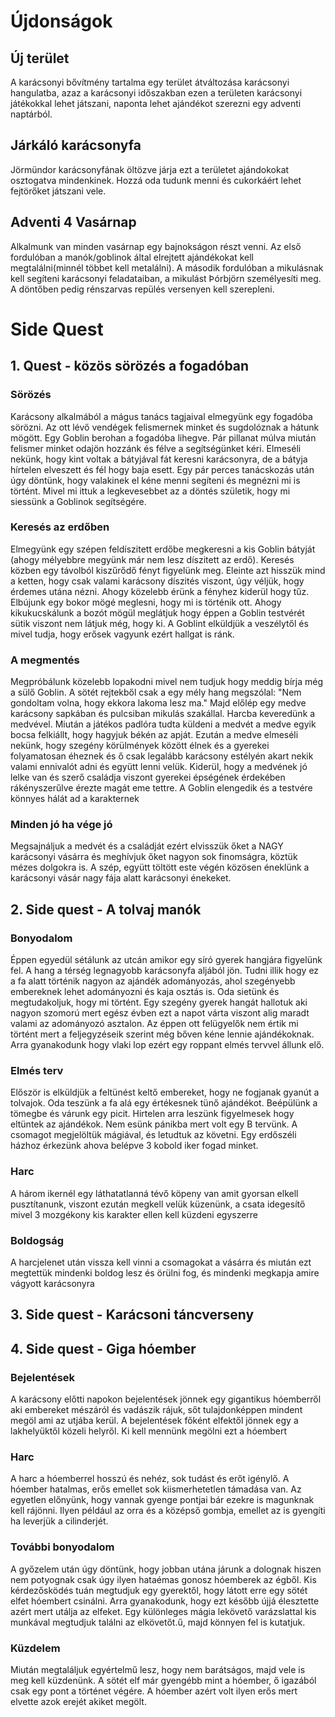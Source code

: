 # Újdonságok
## Új terület
A karácsonyi bővítmény tartalma egy terület átváltozása karácsonyi hangulatba, azaz a karácsonyi időszakban ezen a területen karácsonyi játékokkal lehet játszani, naponta lehet ajándékot szerezni egy adventi naptárból. 
## Járkáló karácsonyfa
Jörmündor karácsonyfának öltözve járja ezt a területet ajándokokat osztogatva mindenkinek. Hozzá oda tudunk menni és cukorkáért lehet fejtörőket játszani vele.
## Adventi 4 Vasárnap
Alkalmunk van minden vasárnap egy bajnokságon részt venni. Az első fordulóban a manók/goblinok által elrejtett ajándékokat kell megtalálni(minnél többet kell metalálni). A második fordulóban a mikulásnak kell segíteni karácsonyi feladataiban, a mikulást Þórbjörn személyesíti meg. A döntőben pedig rénszarvas repülés versenyen kell szerepleni.   
# Side Quest
## 1. Quest - közös sörözés a fogadóban
### Sörözés
Karácsony alkalmából a mágus tanács tagjaival elmegyünk egy fogadóba sörözni. Az ott lévő vendégek felismernek minket és sugdolóznak a hátunk mögött. Egy Goblin berohan a fogadóba lihegve. Pár pillanat múlva miután felismer minket odajön hozzánk és félve a segítségünket kéri. Elmeséli nekünk, hogy kint voltak a bátyjával fát keresni karácsonyra, de a bátyja hírtelen elveszett és fél hogy baja esett. Egy pár perces tanácskozás után úgy döntünk, hogy valakinek el kéne menni segíteni és megnézni mi is történt. Mivel mi ittuk a legkevesebbet az a döntés születik, hogy mi siessünk a Goblinok segítségére.
### Keresés az erdőben
Elmegyünk egy szépen feldíszitett erdőbe megkeresni a kis Goblin bátyját (ahogy mélyebbre megyünk már nem lesz díszitett az erdő). Keresés közben egy távolból kiszűrődő fényt figyelünk meg. Eleinte azt hisszük mind a ketten, hogy csak valami karácsony díszités viszont, úgy véljük, hogy érdemes utána nézni. Ahogy közelebb érünk a fényhez kiderül hogy tűz. Elbújunk egy bokor mögé meglesni, hogy mi is történik ott. Ahogy kikukucskálunk a bozót mögül meglátjuk hogy éppen a Goblin testvérét sütik viszont nem látjuk még, hogy ki. A Goblint elküldjük a veszélytől és mivel tudja, hogy erősek vagyunk ezért hallgat is ránk.
### A megmentés
 Megpróbálunk közelebb lopakodni mivel nem tudjuk hogy meddig bírja még a sülő Goblin. A sötét rejtekből csak a egy mély hang megszólal: "Nem gondoltam volna, hogy ekkora lakoma lesz ma." Majd előlép egy medve karácsony sapkában és pulcsiban mikulás szakállal. Harcba keveredünk a medvével. Miután a játékos padlóra tudta küldeni a medvét a medve egyik bocsa felkiállt, hogy hagyjuk békén az apját. Ezután a medve elmeséli nekünk, hogy szegény körülmények között élnek és a gyerekei folyamatosan éheznek és ő csak legalább karácsony estélyén akart nekik valami ennivalót adni és együtt lenni velük. Kiderül, hogy a medvének jó lelke van és szerő családja viszont gyerekei épségének érdekében rákényszerűlve érezte magát eme tettre. A Goblin elengedik és a testvére könnyes hálát ad a karakternek
 ### Minden jó ha vége jó
 Megsajnáljuk a medvét és a családját ezért elvisszük őket a NAGY karácsonyi vásárra és meghívjuk őket nagyon sok finomságra, köztük mézes dolgokra is. A szép, együtt töltött este végén közösen éneklünk a karácsonyi vásár nagy fája alatt karácsonyi énekeket.
## 2. Side quest - A tolvaj manók
### Bonyodalom
Éppen egyedül sétálunk az utcán amikor egy síró gyerek hangjára figyelünk fel. A hang a térség legnagyobb karácsonyfa aljából jön. Tudni illik hogy ez a fa alatt történik nagyon az ajándék adományozás, ahol szegényebb embereknek lehet adományozni és kaja osztás is. Oda sietünk és megtudakoljuk, hogy mi történt. Egy szegény gyerek hangát hallotuk aki nagyon szomorú mert egész évben ezt a napot várta viszont alig maradt valami az adományozó asztalon. Az éppen ott felügyelők nem értik mi történt mert a feljegyzéseik szerint még bőven kéne lennie ajándékoknak. Arra gyanakodunk hogy vlaki lop ezért egy roppant elmés tervvel állunk elő. 
### Elmés terv 
Először is elküldjük a feltünést keltő embereket, hogy ne fogjanak gyanút a tolvajok. Oda teszünk a fa alá egy értékesnek tünő ajándékot. Beépülünk a tömegbe és várunk egy picit. Hirtelen arra leszünk figyelmesek hogy eltüntek az ajándékok. Nem esünk pánikba mert volt egy B tervünk. A csomagot megjelöltük mágiával, és letudtuk az követni. Egy erdőszéli házhoz érkezünk ahova belépve 3 kobold iker fogad minket. 
### Harc
A három ikernél egy láthatatlanná tévő köpeny van amit gyorsan elkell pusztítanunk, viszont ezután megkell velük küzenünk, a csata idegesítő mivel 3 mozgékony kis karakter ellen kell küzdeni egyszerre
### Boldogság
A harcjelenet után vissza kell vinni a csomagokat a vásárra és miután ezt megtettük mindenki boldog lesz és örülni fog, és mindenki megkapja amire vágyott karácsonyra

## 3. Side quest - Karácsoni táncverseny

## 4. Side quest - Giga hóember
### Bejelentések
A karácsony előtti napokon bejelentések jönnek egy gigantikus hóemberről aki embereket mészáról és vadászik rájuk, sőt tulajdonképpen mindent megöl ami az utjába kerül. A bejelentések főként elfektől jönnek egy a lakhelyüktől közeli helyről. Ki kell mennünk megölni ezt a hóembert
### Harc
A harc a hóemberrel hosszú és nehéz, sok tudást és erőt igénylő. A hóember hatalmas, erős emellet sok kiismerhetetlen támadása van. Az egyetlen előnyünk, hogy vannak gyenge pontjai bár ezekre is magunknak kell rájönni. Ilyen például az orra és a középső gombja, emellet az is gyengíti ha leverjük a cilinderjét.
### További bonyodalom
A győzelem után úgy döntünk, hogy jobban utána járunk a dolognak hiszen nem potyognak csak úgy ilyen hataémas gonosz hóemberek az égből. Kis kérdezősködés tuán megtudjuk egy gyerektől, hogy látott erre egy sötét elfet hóembert csinálni. Arra gyanakodunk, hogy ezt később újjá élesztette azért mert utálja az elfeket. Egy különleges mágia lekövető varázslattal kis munkával megtudjuk találni az elkövetőt.ű, majd könnyen fel is kutatjuk.
### Küzdelem
Miután megtaláljuk egyértelmű lesz, hogy nem barátságos, majd vele is meg kell küzdenünk. A sötét elf már gyengébb mint a hóember, ő igazából csak egy pont a történet végére. A hóember azért volt ilyen erős mert elvette azok erejét akiket megölt.
 